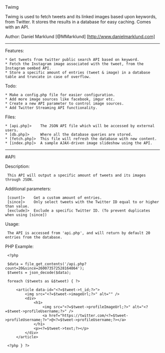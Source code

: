 Twimg

Twimg is used to fetch tweets and its linked images based upon keywords, from Twitter. It stores the results in a database for easy caching. Comes with an API.

Author: Daniel Marklund [@MMarklund] [http://www.danielmarklund.com]

------------------------------

Features:

    * Get tweets from twitter public search API based on keyword.
    * Fetch the Instagram image associated with the tweet, from the Instagram oembed API.
    * Store a specific amount of entries (tweet & image) in a database table and truncate in case of overflow.

Todo:

    * Make a config.php file for easier configuration.
    * Add more image sources like facebook, imgur etc.
    * Create a new API parameter to control image sources.
    * Add Twitter Streaming API functionality.

Files:

    * [api.php]>    The JSON API file which will be accessed by external users.
    * [db.php]>     Where all the database queries are stored.
    * [fetch.php]>  This file will refresh the database with new content.
    * [index.php]>  A sample AJAX-driven image slideshow using the API.

------------------------------

#API:

 Description:

     This API will output a specific amount of tweets and its images through JSON.

 Additional parameters:

     [count]>    Get a custom amount of entries.
     [since]>    Only select tweets with the Twitter ID equal to or higher than value.
     [exclude]>  Exclude a specific Twitter ID. (To prevent duplicates when using [since])

 Usage:

     The API is accessed from 'api.php', and will return by default 20 entries from the database.

 PHP Example:

     <?php

     $data = file_get_contents('/api.php?count=20&since=260073572528164864');
     $tweets = json_decode($data);

     foreach ($tweets as &$tweet) { ?>

         <article data-id="<?=$tweet->t_id;?>">
             <img src="<?=$tweet->imageUrl;?>" alt="" />
             <div>
                 <h1>
                     <img src="<?=$tweet->profileImageUrl;?>" alt="<?=$tweet->profileUsername;?>" />
                     <a href="https://twitter.com/<?=$tweet->profileUsername;?>">@<?=$tweet->profileUsername;?></a>
                 </h1>
                 <p><?=$tweet->text;?></p>
             </div>
         </article>
     
     <?php } ?>
